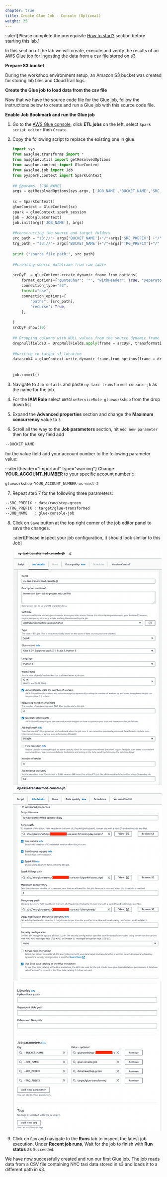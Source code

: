 ```yaml
---
chapter: true
title: Create Glue Job - Console (Optional)
weight: 25
---
```


::alert[Please complete the prerequisite [How to start?](/howtostart/awseevnt/s3-and-local-file.html) section before starting this lab.]

In this section of the lab we will create, execute and verify the results of an AWS Glue job for ingesting the data from a csv file stored on s3.

**Prepare S3 bucket**

During the workshop environment setup, an Amazon S3 bucket was created for storing lab files and CloudTrail logs. 

**Create the Glue job to load data from the csv file**

Now that we have the source code file for the Glue job, follow the instructions below to create and run a Glue job with this source code file. 

**Enable Job Bookmark and run the Glue job**


1. Go to the [AWS Glue console](https://us-east-2.console.aws.amazon.com/glue/), click **ETL jobs** on the left, select `Spark script editor` then `Create`.


2. Copy the following script to replace the existing one in glue.

    ```python
    import sys
    from awsglue.transforms import *
    from awsglue.utils import getResolvedOptions
    from awsglue.context import GlueContext
    from awsglue.job import Job
    from pyspark.context import SparkContext

    ## @params: [JOB_NAME]
    args = getResolvedOptions(sys.argv, ['JOB_NAME','BUCKET_NAME','SRC_PREFIX','TRG_PREFIX'])

    sc = SparkContext()
    glueContext = GlueContext(sc)
    spark = glueContext.spark_session
    job = Job(glueContext)
    job.init(args['JOB_NAME'], args)

    ##constructing the source and target folders
    src_path = "s3://"+ args['BUCKET_NAME']+"/"+args['SRC_PREFIX'] +"/"
    trg_path = "s3://"+ args['BUCKET_NAME']+"/"+args['TRG_PREFIX']+"/"

    print ("source file path:", src_path)

    ##creating source dataframe from raw table

    srcDyF  = glueContext.create_dynamic_frame.from_options(
        format_options={"quoteChar": '"', "withHeader": True, "separator": ","},
        connection_type="s3",
        format="csv",
        connection_options={
            "paths": [src_path],
            "recurse": True,
        },
    
    )
    srcDyF.show(10)

    ## Dropping columns with NULL values from the source dynamic frame
    dropnullfields3 = DropNullFields.apply(frame = srcDyF, transformation_ctx = "dropnullfields3")

    ##writing to target s3 location
    datasink4 = glueContext.write_dynamic_frame.from_options(frame = dropnullfields3, connection_type = "s3", connection_options = {"path": trg_path }, format = "parquet")


    job.commit()
    ```

3. Navigate to `Job details` and paste `ny-taxi-transformed-console-jb` as the name for the job.

4. For the **IAM Role** select `AWSGlueServiceRole-glueworkshop` from the drop down list

5. Expand the **Advanced properties** section and change the **Maximum concurrency** value to `3`

6. Scroll all the way to the **Job parameters** section, hit `Add new parameter` then for the key field add 

```bash
--BUCKET_NAME
```
for the value field add your account number to the following parameter value:

:::alert{header="Important" type="warning"}
Change **YOUR_ACCOUNT_NUMBER** to your specific account number
:::

```bash
glueworkshop-YOUR_ACCOUNT_NUMBER-us-east-2
```

7. Repeat step 7 for the following three parameters:
```bash
--SRC_PREFIX : data/raw/step-green
--TRG_PREFIX : target/glue-transformed
--JOB_NAME   : glue-console-job
```

8. Click on `Save` button at the top right corner of the job editor panel to save the changes.

    ::alert[Please inspect your job configuration, it should look similar to this Job]

    ![Glue job](/static/Glue%20Jobs/Lab%202/glue-job-screens/gluejob-config1.jpeg)
    ![Glue job](/static/Glue%20Jobs/Lab%202/glue-job-screens/gluejob-advance-config.png)
    ![Glue job](/static/Glue%20Jobs/Lab%202/glue-job-screens/gluejob-advance-parameters.png)

9. Click on `Run` and navigate to the **Runs** tab to inspect the latest job execution. Under **Recent job runs**, Wait for the job to finish with **Run status** as `Succeeded`. 


We have now successfully created and run our first Glue job. The job reads data from a CSV file containing NYC taxi data stored in s3 and loads it to a different path in s3.
